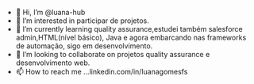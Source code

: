 - 👋 Hi, I’m @luana-hub
- 👀 I’m interested in participar de projetos.
- 🌱 I’m currently learning quality assurance,estudei também salesforce admin,HTML(nível básico), Java e agora embarcando nas frameworks de automação, sigo em desenvolvimento.
- 💞️ I’m looking to collaborate on projetos quality assurance e desenvolvimento web.
- 📫 How to reach me ...linkedin.com/in/luanagomesfs

<!---
luana-hub/luana-hub is a ✨ special ✨ repository because its `README.md` (this file) appears on your GitHub profile.
You can click the Preview link to take a look at your changes.
--->
